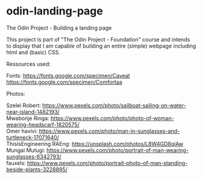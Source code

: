 # odin-landing-page
The Odin Project - Building a landing page

This project is part of "The Odin Project - Foundation" course and intends to display that I am capable of building an entire (simple) webpage including html and (basic) CSS.


Ressources used:

Fonts:
https://fonts.google.com/specimen/Caveat  
https://fonts.google.com/specimen/Comfortaa

Photos:

Szelei Robert: https://www.pexels.com/photo/sailboat-sailing-on-water-near-island-1482193/  
Mwabonje Ringa: https://www.pexels.com/photo/photo-of-woman-wearing-headscarf-1820575/  
Omer havivi: https://www.pexels.com/photo/man-in-sunglasses-and-turtleneck-17071640/  
ThisisEngineering RAEng: https://unsplash.com/photos/L8W4GD8qiAw  
Mungai Mutugi: https://www.pexels.com/photo/portrait-of-man-wearing-sunglasses-6342793/  
fauxels: https://www.pexels.com/photo/portrait-photo-of-man-standing-beside-plants-3228895/  